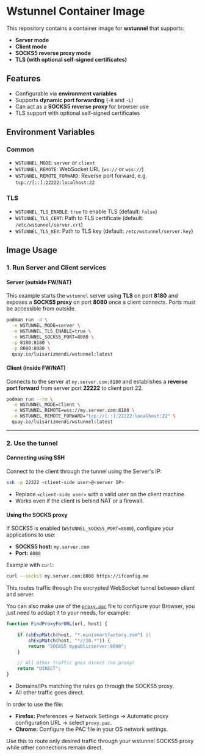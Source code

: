 # Wstunnel Container Image

This repository contains a container image for **wstunnel** that supports:
- **Server mode**
- **Client mode**
- **SOCKS5 reverse proxy mode**
- **TLS (with optional self-signed certificates)**

## Features
- Configurable via **environment variables**
- Supports **dynamic port forwarding** (`-R` and `-L`)
- Can act as a **SOCKS5 reverse proxy** for browser use
- TLS support with optional self-signed certificates

## Environment Variables

### Common
- `WSTUNNEL_MODE`: `server` or `client`
- `WSTUNNEL_REMOTE`: WebSocket URL (`ws://` or `wss://`)
- `WSTUNNEL_REMOTE_FORWARD`: Reverse port forward, e.g. `tcp://[::]:22222:localhost:22`

### TLS
- `WSTUNNEL_TLS_ENABLE`: `true` to enable TLS (default: `false`)
- `WSTUNNEL_TLS_CERT`: Path to TLS certificate (default: `/etc/wstunnel/server.crt`)
- `WSTUNNEL_TLS_KEY`: Path to TLS key (default: `/etc/wstunnel/server.key`)

## Image Usage

### 1. Run Server and Client services

#### Server (outside FW/NAT)

This example starts the `wstunnel` server using **TLS** on port **8180** and exposes a **SOCKS5 proxy** on port **8080** once a client connects. Ports must be accessible from outside.

```bash
podman run -d \
  -e WSTUNNEL_MODE=server \
  -e WSTUNNEL_TLS_ENABLE=true \
  -e WSTUNNEL_SOCKS5_PORT=8080 \
  -p 8180:8180 \
  -p 8080:8080 \
  quay.io/luisarizmendi/wstunnel:latest
```

#### Client (inside FW/NAT)

Connects to the server at `my.server.com:8180` and establishes a **reverse port forward** from server port **22222** to client port 22.

```bash
podman run --rm \
  -e WSTUNNEL_MODE=client \
  -e WSTUNNEL_REMOTE=wss://my.server.com:8180 \
  -e WSTUNNEL_REMOTE_FORWARD="tcp://[::]:22222:localhost:22" \
  quay.io/luisarizmendi/wstunnel:latest
```

---

### 2. Use the tunnel

#### Connecting using SSH

Connect to the client through the tunnel using the Server's IP:

```bash
ssh -p 22222 <client-side user>@<server IP>
```

- Replace `<client-side user>` with a valid user on the client machine.
- Works even if the client is behind NAT or a firewall.

#### Using the SOCKS proxy

If SOCKS5 is enabled (`WSTUNNEL_SOCKS5_PORT=8080`), configure your applications to use:

- **SOCKS5 host:** `my.server.com`
- **Port:** `8080`

Example with `curl`:

```bash
curl --socks5 my.server.com:8080 https://ifconfig.me
```

This routes traffic through the encrypted WebSocket tunnel between client and server.


You can also make use of the [`proxy.pac`](proxy.pac) file to configure your Browser, you just need to addapt it to your needs, for example:

```javascript
function FindProxyForURL(url, host) {

    if (shExpMatch(host, "*.minismartfactory.com") ||
        shExpMatch(host, "*//10.*")) {
        return "SOCKS5 mypublicserver:8080";
    }

    // All other traffic goes direct (no proxy)
    return "DIRECT";
}

```
- Domains/IPs matching the rules go through the SOCKS5 proxy.  
- All other traffic goes direct.

In order to use the file:

- **Firefox:** Preferences → Network Settings → Automatic proxy configuration URL → select `proxy.pac`.  
- **Chrome:** Configure the PAC file in your OS network settings.

Use this to route only desired traffic through your wstunnel SOCKS5 proxy while other connections remain direct.

